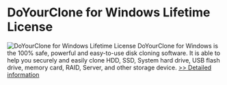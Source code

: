 # DoYourClone for Windows Lifetime License
![DoYourClone for Windows Lifetime License](https://mycommerce.akamaized.net/api/pimages/P300996952/BIG/300996952.PNG)
DoYourClone for Windows is the 100% safe, powerful and easy-to-use disk cloning software. It is able to help you securely and easily clone HDD, SSD, System hard drive, USB flash drive, memory card, RAID, Server, and other storage device.
[>> Detailed information](https://secure.shareit.com/shareit/product.html?productid=300996952&affiliateid=200057808)